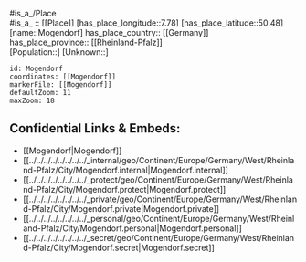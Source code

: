 ﻿---
location: [50.48,7.78] 
mapzoom: [7,12] 
mapmarker: city 
type: City
tags:
- geo/City


SpocWebEntityId: 32528
isDeleted: false
confidential: public

---
#is_a_/Place  
#is_a_ :: [[Place]] 
[has_place_longitude::7.78] 
[has_place_latitude::50.48] 
[name::Mogendorf] 
has_place_country:: [[Germany]]  
has_place_province:: [[Rheinland-Pfalz]]  
[Population::] 
[Unknown::] 


```leaflet
id: Mogendorf
coordinates: [[Mogendorf]] 
markerFile: [[Mogendorf]] 
defaultZoom: 11 
maxZoom: 18
```


## Confidential Links & Embeds: 
- [[Mogendorf|Mogendorf]]  
- [[../../../../../../../../_internal/geo/Continent/Europe/Germany/West/Rheinland-Pfalz/City/Mogendorf.internal|Mogendorf.internal]] 
- [[../../../../../../../../_protect/geo/Continent/Europe/Germany/West/Rheinland-Pfalz/City/Mogendorf.protect|Mogendorf.protect]] 
- [[../../../../../../../../_private/geo/Continent/Europe/Germany/West/Rheinland-Pfalz/City/Mogendorf.private|Mogendorf.private]] 
- [[../../../../../../../../_personal/geo/Continent/Europe/Germany/West/Rheinland-Pfalz/City/Mogendorf.personal|Mogendorf.personal]] 
- [[../../../../../../../../_secret/geo/Continent/Europe/Germany/West/Rheinland-Pfalz/City/Mogendorf.secret|Mogendorf.secret]] 
